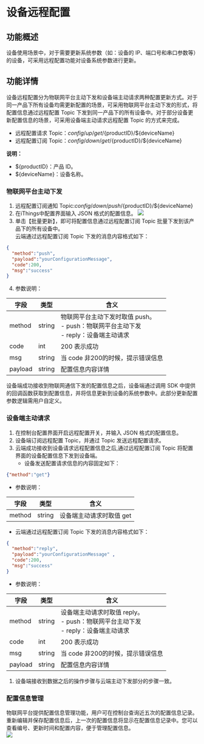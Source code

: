# 设备远程配置
## 功能概述
设备使用场景中，对于需要更新系统参数（如：设备的 IP、端口号和串口参数等）的设备，可采用远程配置功能对设备系统参数进行更新。
## 功能详情
设备远程配置分为物联网平台主动下发和设备端主动请求两种配置更新方式。对于同一产品下所有设备均需更新配置的场景，可采用物联网平台主动下发的形式，将配置信息通过远程配置 Topic 下发到同一产品下的所有设备中。对于部分设备更新配置信息的场景，可采用设备端主动请求远程配置 Topic 的方式来完成。

- 远程配置请求 Topic：$config/up/get/${productID}/${deviceName}
- 远程配置订阅 Topic：$config/down/get/${productID}/${deviceName}

**说明：**

- ${productID}：产品 ID。
- ${deviceName}：设备名称。
### 物联网平台主动下发

1. 远程配置订阅通知 Topic:$config/down/push/${productID}/${deviceName}
2. 在iThings中配置界面输入 JSON 格式的配置信息。
   <img src="/assets/thingsMethod/cloud/remoteConfig/edit.png" />
3. 单击【批量更新】，即可将配置信息通过远程配置订阅 Topic 批量下发到该产品下的所有设备中。<br />云端通过远程配置订阅 Topic 下发的消息内容格式如下：
```json
{
  "method":"push",     
  "payload":"yourConfigurationMessage",
  "code":200,
  "msg":"success"
}
```

4. 参数说明： 

| 字段 | 类型 | 含义                                                                        |
| --- | --- |---------------------------------------------------------------------------|
| method | string | 物联网平台主动下发时取值 push。<br />   - push：物联网平台主动下发<br />   - reply：设备端主动请求<br /> |
| code | int | 200 表示成功                                                                  |
| msg | string | 当 code 非200的时候，提示错误信息                                                       |
| payload | string | 配置信息内容详情                                                                  |

设备端成功接收到物联网通信下发的配置信息之后，设备端通过调用 SDK 中提供的回调函数获取到配置信息，并将信息更新到设备的系统参数中。此部分更新配置参数逻辑需用户自定义。
### 设备端主动请求

1. 在控制台配置界面开启远程配置开关，并输入 JSON 格式的配置信息。
2. 设备端订阅远程配置 Topic，并通过 Topic 发送远程配置请求。
3. 云端成功接收到设备请求远程配置信息之后,通过远程配置订阅 Topic 将配置界面的设备配置信息下发到设备端。
   - 设备发送配置请求信息的内容固定如下：
```json
{"method":"get"}
```

   - 参数说明： 

| 字段 | 类型 | 含义 |
| --- | --- | --- |
| method | string | 设备端主动请求时取值 get |

   - 云端通过远程配置订阅 Topic 下发的消息内容格式如下：

```json
{ 
  "method":"reply",       
  "payload":"yourConfigurationMessage" ,
  "code":200,
  "msg":"success"
}
```

   - 参数说明：

| 字段 | 类型 | 含义                                                                             |
| --- | --- |--------------------------------------------------------------------------------|
| method | string | 设备端主动请求时取值 reply。<br />      - push：物联网平台主动下发<br />      - reply：设备端主动请求<br /> |
| code | int | 200 表示成功                                                                       |
| msg | string | 当 code 非200的时候，提示错误信息                                                            |
| payload | string | 配置信息内容详情                                                                       |

1. 设备端接收到数据之后的操作步骤与云端主动下发部分的步骤一致。
### 配置信息管理
物联网平台提供配置信息管理功能，用户可在控制台查询近五次的配置信息记录。重新编辑并保存配置信息后，上一次的配置信息将显示在配置信息记录中。您可以查看编号、更新时间和配置内容，便于管理配置信息。  
<img src="/assets/thingsMethod/cloud/remoteConfig/list.png" />
